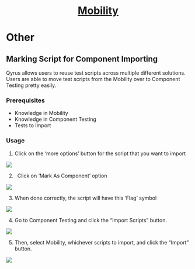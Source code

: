 <h1 style="text-align: center; text-decoration:underline; font-weight: bold;">Mobility</h1>

# Other 
## Marking Script for Component Importing <!-- {docsify-ignore} --> 
Qyrus allows users to reuse test scripts across multiple different solutions. Users are able to move test scripts from the Mobility over to Component Testing pretty easily. 

### Prerequisites
- Knowledge in Mobility 
- Knowledge in Component Testing 
- Tests to Import 

### Usage
1. Click on the ‘more options’ button for the script that you want to import

<img src="https://dmdug58z0ycm2.cloudfront.net/production/pub-site/images/_mobileimages/Marking_Script_1.png">

2. ` `Click on ‘Mark As Component’ option

<img src="https://dmdug58z0ycm2.cloudfront.net/production/pub-site/images/_mobileimages/Marking_Script_2.png">

3. When done correctly, the script will have this ‘Flag’ symbol

<img src="https://dmdug58z0ycm2.cloudfront.net/production/pub-site/images/_mobileimages/Marking_Script_3.png">

4. Go to Component Testing and click the “Import Scripts” button. 

<img src="https://dmdug58z0ycm2.cloudfront.net/production/pub-site/images/_mobileimages/Marking_Script_4.png">

5. Then, select Mobility, whichever scripts to import, and click the “Import” button.

<img src="https://dmdug58z0ycm2.cloudfront.net/production/pub-site/images/_mobileimages/Marking_Script_5.png">
